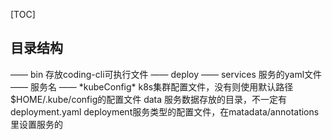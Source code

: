 [TOC]



## 目录结构

—— bin 存放coding-cli可执行文件
	—— deploy
		—— services 服务的yaml文件
			—— 服务名
				—— \*kubeConfig\*  k8s集群配置文件，没有则使用默认路径$HOME/.kube/config的配置文件
						data 服务数据存放的目录，不一定有
						deployment.yaml deployment服务类型的配置文件，在matadata/annotations里设置服务的

